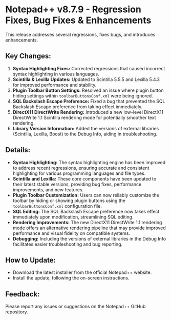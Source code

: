 # Notepad++ v8.7.9 - Regression Fixes, Bug Fixes & Enhancements

This release addresses several regressions, fixes bugs, and introduces enhancements.

## Key Changes:

1.  **Syntax Highlighting Fixes:** Corrected regressions that caused incorrect syntax highlighting in various languages.
2.  **Scintilla & Lexilla Updates:** Updated to Scintilla 5.5.5 and Lexilla 5.4.3 for improved performance and stability.
3.  **Plugin Toolbar Button Settings:** Resolved an issue where plugin button hiding settings within `toolbarButtonsConf.xml` were being ignored.
4.  **SQL Backslash Escape Preference:** Fixed a bug that prevented the SQL Backslash Escape preference from taking effect immediately.
5.  **DirectX11 DirectWrite Rendering:** Introduced a new low-level DirectX11 DirectWrite 1.1 Scintilla rendering mode for potentially smoother text rendering.
6.  **Library Version Information:** Added the versions of external libraries (Scintilla, Lexilla, Boost) to the Debug Info, aiding in troubleshooting.

## Details:

* **Syntax Highlighting:** The syntax highlighting engine has been improved to address recent regressions, ensuring accurate and consistent highlighting for various programming languages and file types.
* **Scintilla and Lexilla:** These core components have been updated to their latest stable versions, providing bug fixes, performance improvements, and new features.
* **Plugin Toolbar Customization:** Users can now reliably customize the toolbar by hiding or showing plugin buttons using the `toolbarButtonsConf.xml` configuration file.
* **SQL Editing:** The SQL Backslash Escape preference now takes effect immediately upon modification, streamlining SQL editing.
* **Rendering Improvements:** The new DirectX11 DirectWrite 1.1 rendering mode offers an alternative rendering pipeline that may provide improved performance and visual fidelity on compatible systems.
* **Debugging:** Including the versions of external libraries in the Debug Info facilitates easier troubleshooting and bug reporting.

## How to Update:

* Download the latest installer from the official Notepad++ website.
* Install the update, following the on-screen instructions.

## Feedback:

Please report any issues or suggestions on the Notepad++ GitHub repository.
